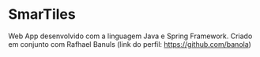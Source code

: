 # SmarTiles
Web App desenvolvido com a linguagem Java e Spring Framework.
Criado em conjunto com Rafhael Banuls (link do perfil: https://github.com/banola)
